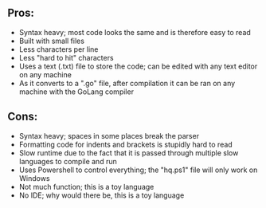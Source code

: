 ## Pros: 
+ Syntax heavy; most code looks the same and is therefore easy to read
+ Built with small files
+ Less characters per line
+ Less "hard to hit" characters
+ Uses a text (.txt) file to store the code; can be edited with any text editor on any machine
+ As it converts to a ".go" file, after compilation it can be ran on any machine with the GoLang compiler

## Cons:
- Syntax heavy; spaces in some places break the parser
- Formatting code for indents and brackets is stupidly hard to read
- Slow runtime due to the fact that it is passed through multiple slow languages to compile and run
- Uses Powershell to control everything; the "hq.ps1" file will only work on Windows
- Not much function; this is a toy language
- No IDE; why would there be, this is a toy language
 
